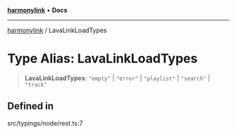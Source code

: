 [**harmonylink**](../README.md) • **Docs**

***

[harmonylink](../globals.md) / LavaLinkLoadTypes

# Type Alias: LavaLinkLoadTypes

> **LavaLinkLoadTypes**: `"empty"` \| `"error"` \| `"playlist"` \| `"search"` \| `"track"`

## Defined in

src/typings/node/rest.ts:7
